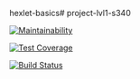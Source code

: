 hexlet-basics# project-lvl1-s340

[![Maintainability](https://api.codeclimate.com/v1/badges/a99a88d28ad37a79dbf6/maintainability)](https://codeclimate.com/github/codeclimate/codeclimate/maintainability)

[![Test Coverage](https://api.codeclimate.com/v1/badges/a99a88d28ad37a79dbf6/test_coverage)](https://codeclimate.com/github/codeclimate/codeclimate/test_coverage)

[![Build Status](https://travis-ci.org/eidolonzx/project-lvl1-s340.svg?branch=master)](https://travis-ci.org/eidolonzx/project-lvl1-s340)

<link rel="alternate" type="application/x-asciicast" href="https://asciinema.org/a/u2KtMsVDyQA5GCHCJpVCDQxzA">
